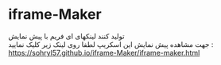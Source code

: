 # iframe-Maker
تولید کنند لینکهای ای فریم با پیش نمایش
<br>جهت مشاهده پیش نمایش این  اسکریپ لطفا روی لینک زیر کلیک نمایید :</br>
https://sohryl57.github.io/iframe-Maker/iframe-maker.html
